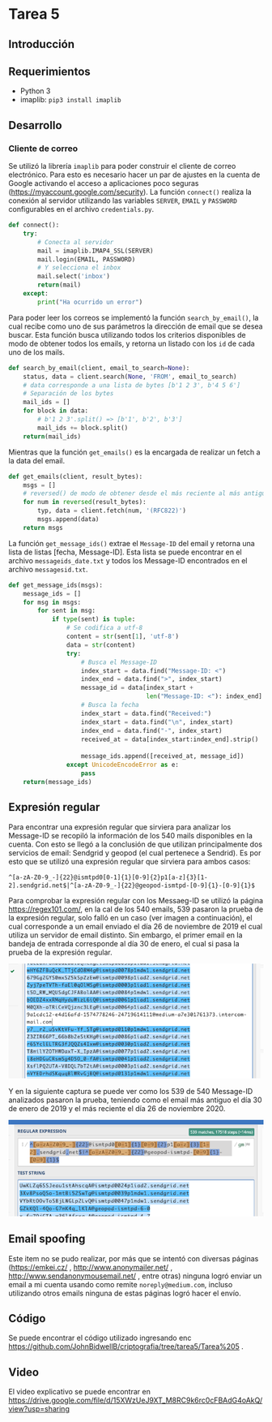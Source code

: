 # Tarea 5

## Introducción

## Requerimientos

* Python 3
* imaplib: `pip3 install imaplib`

## Desarrollo

### Cliente de correo

Se utilizó la librería `imaplib` para poder construir el cliente de correo electrónico. Para esto es necesario hacer un par de ajustes en la cuenta de Google activando el acceso a aplicaciones poco seguras (https://myaccount.google.com/security). La función `connect()` realiza la conexión al servidor utilizando las variables `SERVER`, `EMAIL` y `PASSWORD` configurables en el archivo `credentials.py`.

```python
def connect():
    try:
        # Conecta al servidor
        mail = imaplib.IMAP4_SSL(SERVER)
        mail.login(EMAIL, PASSWORD)
        # Y selecciona el inbox
        mail.select('inbox')
        return(mail)
    except:
        print("Ha ocurrido un error")
```

Para poder leer los correos se implementó la función `search_by_email()`, la cual recibe como uno de sus parámetros la dirección de email que se desea buscar. Esta función busca utilizando todos los criterios disponibles de modo de obtener todos los emails, y retorna un listado con los `id` de cada uno de los mails.

```python
def search_by_email(client, email_to_search=None):
    status, data = client.search(None, 'FROM', email_to_search)
    # data corresponde a una lista de bytes [b'1 2 3', b'4 5 6']
    # Separación de los bytes
    mail_ids = []
    for block in data:
        # b'1 2 3'.split() => [b'1', b'2', b'3']
        mail_ids += block.split()
    return(mail_ids)
```

Mientras que la función `get_emails()` es la encargada de realizar un fetch a la data del email.

```python
def get_emails(client, result_bytes):
    msgs = []  
    # reversed() de modo de obtener desde el más reciente al más antiguo
    for num in reversed(result_bytes):
        typ, data = client.fetch(num, '(RFC822)')
        msgs.append(data)
    return msgs
```

La función `get_message_ids()` extrae el `Message-ID` del email y retorna una lista de listas [fecha, Message-ID]. Esta lista se puede encontrar en el archivo `messageids_date.txt` y todos los Message-ID encontrados en el archivo `messagesid.txt`.

```python
def get_message_ids(msgs):
    message_ids = []
    for msg in msgs:
        for sent in msg:
            if type(sent) is tuple:
                # Se codifica a utf-8
                content = str(sent[1], 'utf-8')
                data = str(content)
                try:
                    # Busca el Message-ID
                    index_start = data.find("Message-ID: <")
                    index_end = data.find(">", index_start)
                    message_id = data[index_start +
                                      len("Message-ID: <"): index_end]
                    # Busca la fecha
                    index_start = data.find("Received:")
                    index_start = data.find("\n", index_start)
                    index_end = data.find("-", index_start)
                    received_at = data[index_start:index_end].strip()

                    message_ids.append([received_at, message_id])
                except UnicodeEncodeError as e:
                    pass
    return(message_ids)
```

## Expresión regular

Para encontrar una expresión regular que sirviera para analizar los Message-ID se recopiló la información de los 540 mails disponibles en la cuenta. Con esto se llegó a la conclusión de que utilizan principalmente dos servicios de email: Sendgrid y geopod (el cual pertenece a Sendrid). Es por esto que se utilizó una expresión regular que sirviera para ambos casos:

```
^[a-zA-Z0-9_-]{22}@ismtpd0[0-1]{1}[0-9]{2}p1[a-z]{3}[1-2].sendgrid.net$|^[a-zA-Z0-9_-]{22}@geopod-ismtpd-[0-9]{1}-[0-9]{1}$
```

Para comprobar la expresión regular con los Messaeg-ID se utilizó la página https://regex101.com/, en la cal de los 540 emails, 539 pasaron la prueba de la expresión regular, solo falló en un caso (ver imagen a continuación), el cual corresponde a un email enviado el día 26 de noviembre de 2019 el cual utiliza un servidor de email distinto. Sin embargo, el primer email en la bandeja de entrada corresponde al día 30 de enero, el cual si pasa la prueba de la expresión regular.

![](./images/redistinta.png)

Y en la siguiente captura se puede ver como los 539 de 540 Message-ID analizados pasaron la prueba, teniendo como el email más antiguo el día 30 de enero de 2019 y el más reciente el día 26 de noviembre 2020.

![](./images/539matches.png)

## Email spoofing

Este item no se pudo realizar, por más que se intentó con diversas páginas (https://emkei.cz/ , http://www.anonymailer.net/ , http://www.sendanonymousemail.net/ , entre otras) ninguna logró enviar un email a mi cuenta usando como remite `noreply@medium.com`, incluso utilizando otros emails ninguna de estas páginas logró hacer el envío.

## Código

Se puede encontrar el código utilizado ingresando enc https://github.com/JohnBidwellB/criptografia/tree/tarea5/Tarea%205 .

## Video

El video explicativo se puede encontrar en https://drive.google.com/file/d/15XWzUeJ9XT_M8RC9k6rc0cFBAdG4oAkQ/view?usp=sharing